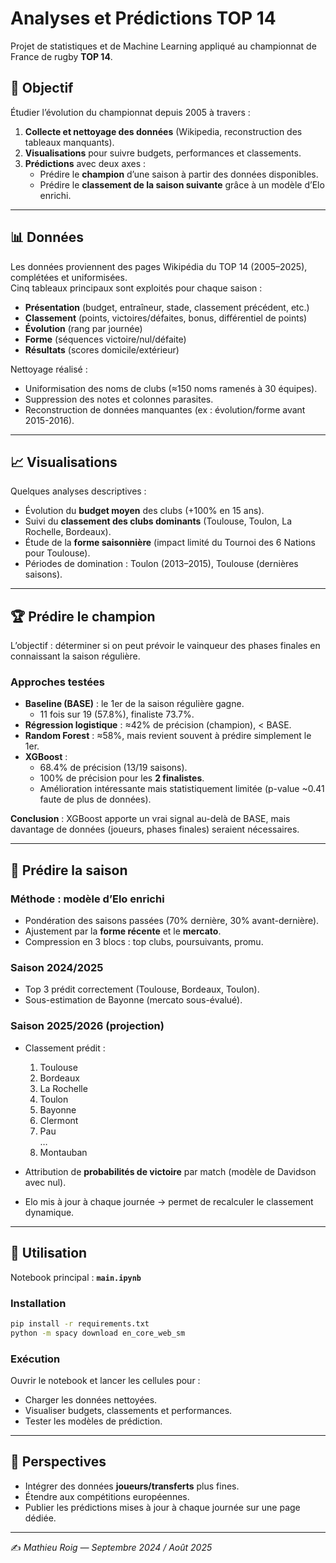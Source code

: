 # Analyses et Prédictions TOP 14

Projet de statistiques et de Machine Learning appliqué au championnat de France de rugby **TOP 14**.

## 🎯 Objectif

Étudier l’évolution du championnat depuis 2005 à travers :
1. **Collecte et nettoyage des données** (Wikipedia, reconstruction des tableaux manquants).
2. **Visualisations** pour suivre budgets, performances et classements.
3. **Prédictions** avec deux axes :
   - Prédire le **champion** d’une saison à partir des données disponibles.
   - Prédire le **classement de la saison suivante** grâce à un modèle d’Elo enrichi.

---

## 📊 Données

Les données proviennent des pages Wikipédia du TOP 14 (2005–2025), complétées et uniformisées.  
Cinq tableaux principaux sont exploités pour chaque saison :

- **Présentation** (budget, entraîneur, stade, classement précédent, etc.)
- **Classement** (points, victoires/défaites, bonus, différentiel de points)
- **Évolution** (rang par journée)
- **Forme** (séquences victoire/nul/défaite)
- **Résultats** (scores domicile/extérieur)

Nettoyage réalisé :
- Uniformisation des noms de clubs (≈150 noms ramenés à 30 équipes).
- Suppression des notes et colonnes parasites.
- Reconstruction de données manquantes (ex : évolution/forme avant 2015-2016).

---

## 📈 Visualisations

Quelques analyses descriptives :
- Évolution du **budget moyen** des clubs (+100% en 15 ans).
- Suivi du **classement des clubs dominants** (Toulouse, Toulon, La Rochelle, Bordeaux).
- Étude de la **forme saisonnière** (impact limité du Tournoi des 6 Nations pour Toulouse).
- Périodes de domination : Toulon (2013–2015), Toulouse (dernières saisons).

---

## 🏆 Prédire le champion

L’objectif : déterminer si on peut prévoir le vainqueur des phases finales en connaissant la saison régulière.

### Approches testées
- **Baseline (BASE)** : le 1er de la saison régulière gagne.
  - 11 fois sur 19 (57.8%), finaliste 73.7%.
- **Régression logistique** : ≈42% de précision (champion), < BASE.
- **Random Forest** : ≈58%, mais revient souvent à prédire simplement le 1er.
- **XGBoost** :
  - 68.4% de précision (13/19 saisons).
  - 100% de précision pour les **2 finalistes**.
  - Amélioration intéressante mais statistiquement limitée (p-value ~0.41 faute de plus de données).

**Conclusion** : XGBoost apporte un vrai signal au-delà de BASE, mais davantage de données (joueurs, phases finales) seraient nécessaires.

---

## 📅 Prédire la saison

### Méthode : modèle d’**Elo enrichi**
- Pondération des saisons passées (70% dernière, 30% avant-dernière).
- Ajustement par la **forme récente** et le **mercato**.
- Compression en 3 blocs : top clubs, poursuivants, promu.

### Saison 2024/2025
- Top 3 prédit correctement (Toulouse, Bordeaux, Toulon).
- Sous-estimation de Bayonne (mercato sous-évalué).

### Saison 2025/2026 (projection)
- Classement prédit :  
  1. Toulouse  
  2. Bordeaux  
  3. La Rochelle  
  4. Toulon  
  5. Bayonne  
  6. Clermont  
  7. Pau  
  …  
  14. Montauban  

- Attribution de **probabilités de victoire** par match (modèle de Davidson avec nul).
- Elo mis à jour à chaque journée → permet de recalculer le classement dynamique.

---

## 🚀 Utilisation

Notebook principal : **`main.ipynb`**

### Installation
```bash
pip install -r requirements.txt
python -m spacy download en_core_web_sm
```

### Exécution
Ouvrir le notebook et lancer les cellules pour :
- Charger les données nettoyées.
- Visualiser budgets, classements et performances.
- Tester les modèles de prédiction.

---

## 🔮 Perspectives
- Intégrer des données **joueurs/transferts** plus fines.
- Étendre aux compétitions européennes.
- Publier les prédictions mises à jour à chaque journée sur une page dédiée.

---

✍️ *Mathieu Roig — Septembre 2024 / Août 2025*
